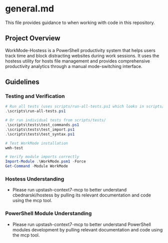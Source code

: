 # general.md

This file provides guidance to when working with code in this repository.

## Project Overview

WorkMode-Hostess is a PowerShell productivity system that helps users track time and block distracting websites during work sessions. It uses the hostess utility for hosts file management and provides comprehensive productivity analytics through a manual mode-switching interface.

## Guidelines

### Testing and Verification
```powershell
# Run all tests (uses scripts/run-all-tests.ps1 which looks in scripts/tests/)
.\scripts\run-all-tests.ps1

# Or run individual tests from scripts/tests/
.\scripts\tests\test_commands.ps1
.\scripts\tests\test_import.ps1
.\scripts\tests\test_syntax.ps1

# Test WorkMode installation
wmh-test

# Verify module imports correctly
Import-Module .\WorkMode.psm1 -Force
Get-Command -Module WorkMode
```

### Hostess Understanding
- Please run upstash-context7-mcp to better understand cbednarski/hostess by pulling its relevant documentation and code using the mcp tool.

### PowerShell Module Understanding
- Please run upstash-context7-mcp to better understand PowerShell modules development by pulling relevant documentation and code using the mcp tool.
